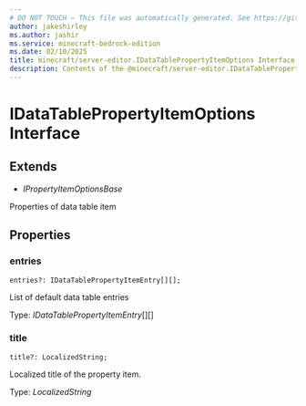 ```yaml
---
# DO NOT TOUCH — This file was automatically generated. See https://github.com/mojang/minecraftapidocsgenerator to modify descriptions, examples, etc.
author: jakeshirley
ms.author: jashir
ms.service: minecraft-bedrock-edition
ms.date: 02/10/2025
title: minecraft/server-editor.IDataTablePropertyItemOptions Interface
description: Contents of the @minecraft/server-editor.IDataTablePropertyItemOptions class.
---
```

# IDataTablePropertyItemOptions Interface

## Extends
- *IPropertyItemOptionsBase*

Properties of data table item

## Properties

### **entries**
`entries?: IDataTablePropertyItemEntry[][];`

List of default data table entries

Type: *IDataTablePropertyItemEntry*[][]

### **title**
`title?: LocalizedString;`

Localized title of the property item.

Type: *LocalizedString*

